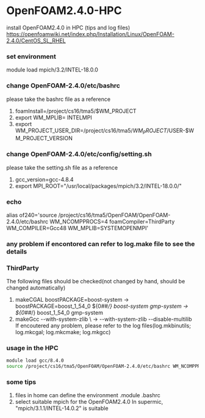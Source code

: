 # OpenFOAM2.4.0-HPC
install OpenFOAM2.4.0 in HPC (tips and log files)
https://openfoamwiki.net/index.php/Installation/Linux/OpenFOAM-2.4.0/CentOS_SL_RHEL
### set environment
module load mpich/3.2/INTEL-18.0.0
### change OpenFOAM-2.4.0/etc/bashrc
please take the bashrc file as a reference
1. foamInstall=/project/cs16/tma5/$WM_PROJECT
2. export WM_MPLIB= INTELMPI
3. export WM_PROJECT_USER_DIR=/project/cs16/tma5/$WM_PROJECT/$USER-$WM_PROJECT_VERSION


### change OpenFOAM-2.4.0/etc/config/setting.sh
please take the setting.sh file as a reference
1. gcc_version=gcc-4.8.4
2. export MPI_ROOT="/usr/local/packages/mpich/3.2/INTEL-18.0.0/"

### echo 
alias of240='source /project/cs16/tma5/OpenFOAM/OpenFOAM-2.4.0/etc/bashrc WM_NCOMPPROCS=4 foamCompiler=ThirdParty WM_COMPILER=Gcc48 WM_MPLIB=SYSTEMOPENMPI'

### any problem if encontored can refer to log.make file to see the details

### ThirdParty
The following files should be checked(not changed by hand, should be changed automatically)
1. makeCGAL
boostPACKAGE=boost-system -> boostPACKAGE=boost_1_54_0
${0##*/} boost-system gmp-system -> ${0##*/} boost_1_54_0 gmp-system
2. makeGcc
--with-system-zlib \ -> --with-system-zlib --disable-multilib \
If encoutered any problem, please refer to the log files(log.mkbinutils; log.mkcgal; log.mkcmake; log.mkgcc)

### usage in the HPC
```bash
module load gcc/8.4.0
source /project/cs16/tma5/OpenFOAM/OpenFOAM-2.4.0/etc/bashrc WM_NCOMPPROCS=4 foamCompiler=ThirdParty WM_COMPILER=Gcc48 WM_MPLIB=SYSTEMOPENMPI
```
### some tips
1. files in home can define the environment
.module
.bashrc
2. select suitable mpich for the OpenFOAM2.4.0
In supermic, "mpich/3.1.1/INTEL-14.0.2" is suitable
